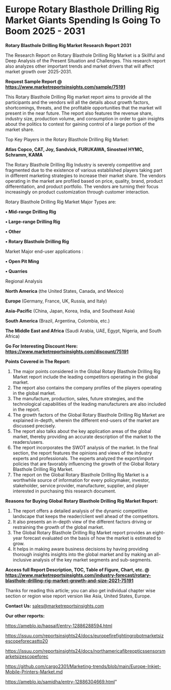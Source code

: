 # Europe Rotary Blasthole Drilling Rig Market Giants Spending Is Going To Boom 2025 - 2031

<strong>Rotary Blasthole Drilling Rig Market Research Report 2031</strong>

The Research Report on Rotary Blasthole Drilling Rig Market is a Skillful and Deep Analysis of the Present Situation and Challenges. This research report also analyzes other important trends and market drivers that will affect market growth over 2025-2031.

<strong>Request Sample Report @ <a href=https://www.marketreportsinsights.com/sample/75191>https://www.marketreportsinsights.com/sample/75191</a></strong>

This Rotary Blasthole Drilling Rig market report aims to provide all the participants and the vendors will all the details about growth factors, shortcomings, threats, and the profitable opportunities that the market will present in the near future. The report also features the revenue share, industry size, production volume, and consumption in order to gain insights about the politics to contest for gaining control of a large portion of the market share.

Top Key Players in the Rotary Blasthole Drilling Rig Market:

<strong>Atlas Copco, CAT, Joy, Sandvick, FURUKAWA, Sinosteel HYMC, Schramm, KAMA</strong>

The Rotary Blasthole Drilling Rig Industry is severely competitive and fragmented due to the existence of various established players taking part in different marketing strategies to increase their market share. The vendors operating in the market are profiled based on price, quality, brand, product differentiation, and product portfolio. The vendors are turning their focus increasingly on product customization through customer interaction.

Rotary Blasthole Drilling Rig Market Major Types are:

<strong>• Mid-range Drilling Rig

• Large-range Drilling Rig

• Other

• Rotary Blasthole Drilling Rig</strong>

Market Major end-user applications :

<strong>• Open Pit Ming

• Quarries</strong>

Regional Analysis

</u><strong><b>North America</b></strong> (the United States, Canada, and Mexico)

<strong><b>Europe </b></strong>(Germany, France, UK, Russia, and Italy)

<strong><b>Asia-Pacific</b></strong> (China, Japan, Korea, India, and Southeast Asia)

<strong><b>South America</b></strong> (Brazil, Argentina, Colombia, etc.)

<strong><b>The Middle East and Africa</b></strong> (Saudi Arabia, UAE, Egypt, Nigeria, and South Africa)

<strong>Go For Interesting Discount Here: <a href=https://www.marketreportsinsights.com/discount/75191>https://www.marketreportsinsights.com/discount/75191</a></strong>

<strong>Points Covered in The Report:</strong>
<ol>
  <li>The major points considered in the Global Rotary Blasthole Drilling Rig Market report include the leading competitors operating in the global market.</li>
  <li>The report also contains the company profiles of the players operating in the global market.</li>
  <li>The manufacture, production, sales, future strategies, and the technological capabilities of the leading manufacturers are also included in the report.</li>
  <li>The growth factors of the Global Rotary Blasthole Drilling Rig Market are explained in-depth, wherein the different end-users of the market are discussed precisely.</li>
  <li>The report also talks about the key application areas of the global market, thereby providing an accurate description of the market to the readers/users.</li>
  <li>The report incorporates the SWOT analysis of the market. In the final section, the report features the opinions and views of the industry experts and professionals. The experts analyzed the export/import policies that are favorably influencing the growth of the Global Rotary Blasthole Drilling Rig Market.</li>
  <li>The report on the Global Rotary Blasthole Drilling Rig Market is a worthwhile source of information for every policymaker, investor, stakeholder, service provider, manufacturer, supplier, and player interested in purchasing this research document.</li>
</ol>
<strong>Reasons for Buying Global Rotary Blasthole Drilling Rig Market Report:</strong>

<ol>
  <li>The report offers a detailed analysis of the dynamic competitive landscape that keeps the reader/client well ahead of the competitors.</li>
  <li>It also presents an in-depth view of the different factors driving or restraining the growth of the global market.</li>
  <li>The Global Rotary Blasthole Drilling Rig Market report provides an eight-year forecast evaluated on the basis of how the market is estimated to grow.</li>
  <li>It helps in making aware business decisions by having providing thorough insights insights into the global market and by making an all-inclusive analysis of the key market segments and sub-segments.</li>
</ol>
<strong>Access full Report Description, TOC, Table of Figure, Chart, etc. @ <a href=https://www.marketreportsinsights.com/industry-forecast/rotary-blasthole-drilling-rig-market-growth-and-size-2021-75191>https://www.marketreportsinsights.com/industry-forecast/rotary-blasthole-drilling-rig-market-growth-and-size-2021-75191</a></strong>


Thanks for reading this article; you can also get individual chapter wise section or region wise report version like Asia, United States, Europe.

<strong>Contact Us:</strong>
sales@marketreportsinsights.com

<strong>Our other reports:</strong>

<a href=https://ameblo.jp/haqsaif/entry-12886288594.html>https://ameblo.jp/haqsaif/entry-12886288594.html</a>

<a href=https://issuu.com/reportsinsights24/docs/europefirefightingrobotmarketsizescopeforecastto20>https://issuu.com/reportsinsights24/docs/europefirefightingrobotmarketsizescopeforecastto20</a>

<a href=https://issuu.com/reportsinsights24/docs/northamericafibreopticssensorsmarketsizescopeforec>https://issuu.com/reportsinsights24/docs/northamericafibreopticssensorsmarketsizescopeforec</a>

<a href=https://github.com/cargo2301/Marketing-trends/blob/main/Europe-Inkjet-Mobile-Printers-Market.md>https://github.com/cargo2301/Marketing-trends/blob/main/Europe-Inkjet-Mobile-Printers-Market.md</a>

<a href=https://ameblo.jp/samidha/entry-12886304669.html>https://ameblo.jp/samidha/entry-12886304669.html</a>"
